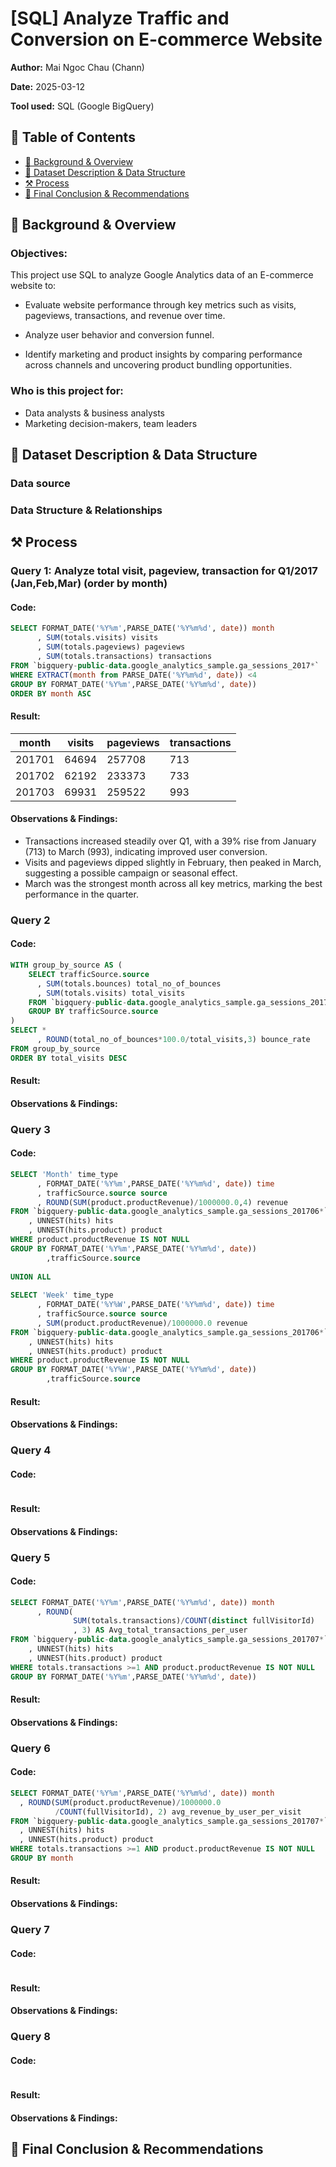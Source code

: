# [SQL] Analyze Traffic and Conversion on E-commerce Website 

  **Author:** Mai Ngoc Chau (Chann)
  
  **Date:** 2025-03-12
  
  **Tool used:** SQL (Google BigQuery)
  
  ## 📑 Table of Contents
  - [📌 Background & Overview](#-background--overview)
  - [📂 Dataset Description & Data Structure](#-dataset-description--data-structure)
  - [⚒️ Process](#process)
  - [🔎 Final Conclusion & Recommendations](#-final-conclusion--recommendations)
  
  
  ## 📌 Background & Overview

  ### **Objectives:**
  This project use SQL to analyze Google Analytics data of an E-commerce website to:
  * Evaluate website performance through key metrics such as visits, pageviews, transactions, and revenue over time.
  
  * Analyze user behavior and conversion funnel.
  
  * Identify marketing and product insights by comparing performance across channels and uncovering product bundling opportunities.
  
  ### **Who is this project for:**
  * Data analysts & business analysts
  * Marketing decision-makers, team leaders

  ## 📂 Dataset Description & Data Structure

  ### Data source

  ### Data Structure & Relationships
  
  ## ⚒️ Process
  ### Query 1: Analyze **total visit, pageview, transaction** for Q1/2017 (Jan,Feb,Mar) (order by month)
  #### Code:
  ``` sql
  SELECT FORMAT_DATE('%Y%m',PARSE_DATE('%Y%m%d', date)) month
        , SUM(totals.visits) visits
        , SUM(totals.pageviews) pageviews
        , SUM(totals.transactions) transactions
  FROM `bigquery-public-data.google_analytics_sample.ga_sessions_2017*`
  WHERE EXTRACT(month from PARSE_DATE('%Y%m%d', date)) <4
  GROUP BY FORMAT_DATE('%Y%m',PARSE_DATE('%Y%m%d', date))
  ORDER BY month ASC
  ```
  #### Result:
  | month    | visits | pageviews | transactions |
  | -------- | ------- | -------- | ------- |
  | 201701  | 64694    | 257708 | 713 |
  | 201702 | 62192     | 233373 | 733 |
  | 201703   | 69931    | 259522 | 993 |
  
  #### Observations & Findings:
  * Transactions increased steadily over Q1, with a 39% rise from January (713) to March (993), indicating improved user conversion.
  * Visits and pageviews dipped slightly in February, then peaked in March, suggesting a possible campaign or seasonal effect.
  * March was the strongest month across all key metrics, marking the best performance in the quarter.
  
  ### Query 2
  #### Code:
  ``` sql
  WITH group_by_source AS (
      SELECT trafficSource.source
        , SUM(totals.bounces) total_no_of_bounces
        , SUM(totals.visits) total_visits
      FROM `bigquery-public-data.google_analytics_sample.ga_sessions_201707*`
      GROUP BY trafficSource.source
  )
  SELECT *
        , ROUND(total_no_of_bounces*100.0/total_visits,3) bounce_rate
  FROM group_by_source
  ORDER BY total_visits DESC
  ```
  #### Result:
  #### Observations & Findings:
  
  ### Query 3
  #### Code:
  ``` sql
  SELECT 'Month' time_type
        , FORMAT_DATE('%Y%m',PARSE_DATE('%Y%m%d', date)) time
        , trafficSource.source source
        , ROUND(SUM(product.productRevenue)/1000000.0,4) revenue
  FROM `bigquery-public-data.google_analytics_sample.ga_sessions_201706*`
      , UNNEST(hits) hits
      , UNNEST(hits.product) product
  WHERE product.productRevenue IS NOT NULL
  GROUP BY FORMAT_DATE('%Y%m',PARSE_DATE('%Y%m%d', date))
          ,trafficSource.source
    
  UNION ALL
    
  SELECT 'Week' time_type
        , FORMAT_DATE('%Y%W',PARSE_DATE('%Y%m%d', date)) time
        , trafficSource.source source
        , SUM(product.productRevenue)/1000000.0 revenue
  FROM `bigquery-public-data.google_analytics_sample.ga_sessions_201706*`
      , UNNEST(hits) hits
      , UNNEST(hits.product) product
  WHERE product.productRevenue IS NOT NULL
  GROUP BY FORMAT_DATE('%Y%W',PARSE_DATE('%Y%m%d', date))
          ,trafficSource.source
  ```
  #### Result:
  #### Observations & Findings:
  
  ### Query 4
  #### Code:
  ``` sql
  ```
  #### Result:
  #### Observations & Findings:
  
  ### Query 5
  #### Code:
  ``` sql
  SELECT FORMAT_DATE('%Y%m',PARSE_DATE('%Y%m%d', date)) month
        , ROUND(
                SUM(totals.transactions)/COUNT(distinct fullVisitorId)
                , 3) AS Avg_total_transactions_per_user
  FROM `bigquery-public-data.google_analytics_sample.ga_sessions_201707*`
      , UNNEST(hits) hits
      , UNNEST(hits.product) product
  WHERE totals.transactions >=1 AND product.productRevenue IS NOT NULL
  GROUP BY FORMAT_DATE('%Y%m',PARSE_DATE('%Y%m%d', date))
  ```
  #### Result:
  #### Observations & Findings:
  
  ### Query 6
  #### Code:
  ``` sql
  SELECT FORMAT_DATE('%Y%m',PARSE_DATE('%Y%m%d', date)) month
    , ROUND(SUM(product.productRevenue)/1000000.0
            /COUNT(fullVisitorId), 2) avg_revenue_by_user_per_visit
  FROM `bigquery-public-data.google_analytics_sample.ga_sessions_201707*`
    , UNNEST(hits) hits
    , UNNEST(hits.product) product
  WHERE totals.transactions >=1 AND product.productRevenue IS NOT NULL
  GROUP BY month
  ```
  #### Result:
  #### Observations & Findings:
  
  ### Query 7
  #### Code:
  ``` sql
  ```
  #### Result:
  #### Observations & Findings:
  
  ### Query 8
  #### Code:
  ``` sql
  ```
  #### Result:
  #### Observations & Findings:
  
  ## 🔎 Final Conclusion & Recommendations

